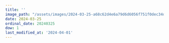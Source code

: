 ```yaml
---
title: ''
image_path: "/assets/images/2024-03-25-a68c62d4e6a79d6d6056f751f0dec34d.jpeg"
date: 2024-03-25
ordinal_date: 20240325
dow: 1
last_modified_at: '2024-04-01'
---
```

